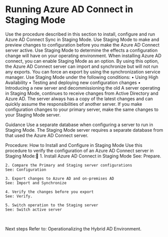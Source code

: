 # Running Azure AD Connect in Staging Mode

Use the procedure described in this section to install, configure and run Azure AD Connect Sync in Staging Mode.
Use Staging Mode to make and preview changes to configuration before you make the Azure AD Connect server active. Use Staging Mode to determine the effects a configuration change will have on your operating environment. 
When installing Azure AD connect, you can enable Staging Mode as an option. By using this option, the Azure AD Connect server can import and synchronize but will not run any exports. You can force an export by using the synchronization service manager.
Use Staging Mode under the following conditions:
	• Using High Availability
	• Testing and deploying new configuration changes
	• Introducing a new server and decommissioning the old
A server operating in Staging Mode, continues to receive changes from Active Directory and Azure AD. The server always has a copy of the latest changes and can quickly assume the responsibilities of another server. 
If you make configuration changes to your primary server, make the same changes to your Staging Mode server.


Guidance
Use a separate database when configuring a server to run in Staging Mode. The Staging Mode server requires a separate database from that used the Azure AD Connect server.



Procedure:  How to Install and Configure in Staging Mode
Use this procedure to verify the configuration of an Azure AD Connect server in Staging Mode:
	1. Install Azure AD Connect in Staging Mode
	See: Prepare.

	2. Compare the Primary and Staging server configurations
	See: Configuration
	
	3. Export changes to Azure AD and on-premises AD
	See: Import and Synchronize
	
	4. Verify the changes before you export
	See: Verify.
	
	5. Switch operation to the Staging server
	See: Switch active server
 


Next steps 
Refer to:  Operationalizing the Hybrid AD Environment.

